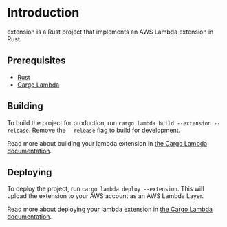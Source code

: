 # Introduction

extension is a Rust project that implements an AWS Lambda extension in Rust.

## Prerequisites

- [Rust](https://www.rust-lang.org/tools/install)
- [Cargo Lambda](https://www.cargo-lambda.info/guide/installation.html)

## Building

To build the project for production, run `cargo lambda build --extension --release`. Remove the `--release` flag to build for development.

Read more about building your lambda extension in [the Cargo Lambda documentation](https://www.cargo-lambda.info/commands/build.html#extensions).

## Deploying

To deploy the project, run `cargo lambda deploy --extension`. This will upload the extension to your AWS account as an AWS Lambda Layer.

Read more about deploying your lambda extension in [the Cargo Lambda documentation](https://www.cargo-lambda.info/commands/deploy.html#extensions).
